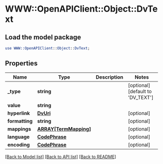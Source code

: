# WWW::OpenAPIClient::Object::DvText

## Load the model package
```perl
use WWW::OpenAPIClient::Object::DvText;
```

## Properties
Name | Type | Description | Notes
------------ | ------------- | ------------- | -------------
**_type** | **string** |  | [optional] [default to &#39;DV_TEXT&#39;]
**value** | **string** |  | 
**hyperlink** | [**DvUri**](DvUri.md) |  | [optional] 
**formatting** | **string** |  | [optional] 
**mappings** | [**ARRAY[TermMapping]**](TermMapping.md) |  | [optional] 
**language** | [**CodePhrase**](CodePhrase.md) |  | [optional] 
**encoding** | [**CodePhrase**](CodePhrase.md) |  | [optional] 

[[Back to Model list]](../README.md#documentation-for-models) [[Back to API list]](../README.md#documentation-for-api-endpoints) [[Back to README]](../README.md)


